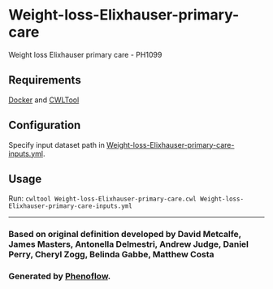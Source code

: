 # Weight-loss-Elixhauser-primary-care

Weight loss Elixhauser primary care - PH1099

## Requirements

[Docker](https://docs.docker.com/install/) and [CWLTool](https://github.com/common-workflow-language/cwltool#install)

## Configuration

Specify input dataset path in [Weight-loss-Elixhauser-primary-care-inputs.yml](Weight-loss-Elixhauser-primary-care-inputs.yml).

## Usage

Run: `cwltool Weight-loss-Elixhauser-primary-care.cwl Weight-loss-Elixhauser-primary-care-inputs.yml`

***

### Based on original definition developed by David Metcalfe, James Masters, Antonella Delmestri, Andrew Judge, Daniel Perry, Cheryl Zogg, Belinda Gabbe, Matthew Costa
### Generated by [Phenoflow](https://kclhi.org/phenoflow).
